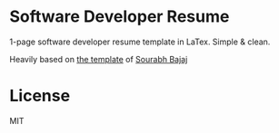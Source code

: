# Software Developer Resume

1-page software developer resume template in LaTex. Simple & clean.

Heavily based on [the template](https://github.com/sb2nov/resume) of [Sourabh Bajaj](https://sourabhbajaj.com/)

# License

MIT
